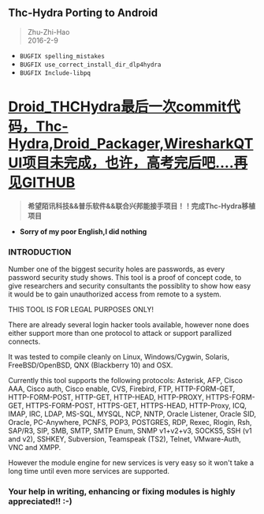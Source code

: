 Thc-Hydra Porting to Android
-----------------------------

> Zhu-Zhi-Hao  
> 2016-2-9  

- `BUGFIX spelling_mistakes`
- `BUGFIX use_correct_install_dir_dlp4hydra`
- `BUGFIX Include-libpq`

# [Droid\_THCHydra最后一次commit代码，Thc-Hydra,Droid\_Packager,WiresharkQTUI项目未完成，也许，高考完后吧....再见GITHUB](https://github.com/Zhu-Zhi-Hao/TODO)

> **希望陌讯科技&&普乐软件&&联合兴邦能接手项目！！完成Thc-Hydra移植项目**

- **Sorry of my poor English,I did nothing**

### INTRODUCTION

Number one of the biggest security holes are passwords, as every password
security study shows.
This tool is a proof of concept code, to give researchers and security
consultants the possiblity to show how easy it would be to gain unauthorized
access from remote to a system.

THIS TOOL IS FOR LEGAL PURPOSES ONLY!

There are already several login hacker tools available, however none does
either support more than one protocol to attack or support parallized
connects.

It was tested to compile cleanly on Linux, Windows/Cygwin, Solaris,
FreeBSD/OpenBSD, QNX (Blackberry 10) and OSX.

Currently this tool supports the following protocols:
 Asterisk, AFP, Cisco AAA, Cisco auth, Cisco enable, CVS, Firebird, FTP,
 HTTP-FORM-GET, HTTP-FORM-POST, HTTP-GET, HTTP-HEAD, HTTP-PROXY, HTTPS-FORM-GET,
 HTTPS-FORM-POST, HTTPS-GET, HTTPS-HEAD, HTTP-Proxy, ICQ, IMAP, IRC, LDAP,
 MS-SQL, MYSQL, NCP, NNTP, Oracle Listener, Oracle SID, Oracle, PC-Anywhere,
 PCNFS, POP3, POSTGRES, RDP, Rexec, Rlogin, Rsh, SAP/R3, SIP, SMB, SMTP,
 SMTP Enum, SNMP v1+v2+v3, SOCKS5, SSH (v1 and v2), SSHKEY, Subversion,
 Teamspeak (TS2), Telnet, VMware-Auth, VNC and XMPP.

However the module engine for new services is very easy so it won't take a
long time until even more services are supported.

### Your help in writing, enhancing or fixing modules is highly appreciated!! :-)


